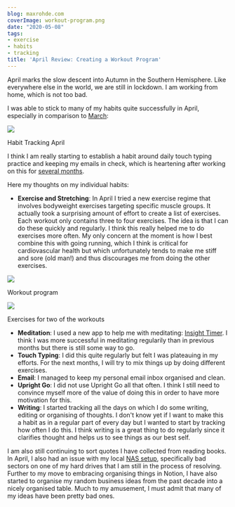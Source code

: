 ```yaml
---
blog: maxrohde.com
coverImage: workout-program.png
date: "2020-05-08"
tags:
- exercise
- habits
- tracking
title: 'April Review: Creating a Workout Program'
---
```


April marks the slow descent into Autumn in the Southern Hemisphere. Like everywhere else in the world, we are still in lockdown. I am working from home, which is not too bad.

I was able to stick to many of my habits quite successfully in April, especially in comparison to [March](https://maxrohde.com/2020/04/04/march-review-embracing-notion/):

![](https://spearoflight.files.wordpress.com/2020/05/habits-april.png?w=950)

Habit Tracking April

I think I am really starting to establish a habit around daily touch typing practice and keeping my emails in check, which is heartening after working on this for [several months](https://maxrohde.com/2019/08/03/simple-habit-tracking-system/).

Here my thoughts on my individual habits:

- **Exercise and Stretching**: In April I tried a new exercise regime that involves bodyweight exercises targeting specific muscle groups. It actually took a surprising amount of effort to create a list of exercises. Each workout only contains three to four exercises. The idea is that I can do these quickly and regularly. I think this really helped me to do exercises more often. My only concern at the moment is how I best combine this with going running, which I think is critical for cardiovascular health but which unfortunately tends to make me stiff and sore (old man!) and thus discourages me from doing the other exercises.

![](https://spearoflight.files.wordpress.com/2020/05/workout-program.png?w=919)

Workout program

![](https://spearoflight.files.wordpress.com/2020/05/workouts.png?w=1024)

Exercises for two of the workouts

- **Meditation**: I used a new app to help me with meditating: [Insight Timer](https://insighttimer.com/). I think I was more successful in meditating regularily than in previous months but there is still some way to go.
- **Touch Typing**: I did this quite regularly but felt I was plateauing in my efforts. For the next months, I will try to mix things up by doing different exercises.
- **Email**: I managed to keep my personal email inbox organised and clean.
- **Upright Go**: I did not use Upright Go all that often. I think I still need to convince myself more of the value of doing this in order to have more motivation for this.
- **Writing**: I started tracking all the days on which I do some writing, editing or organising of thoughts. I don't know yet if I want to make this a habit as in a regular part of every day but I wanted to start by tracking how often I do this. I think writing is a great thing to do regularly since it clarifies thought and helps us to see things as our best self.

I am also still continuing to sort quotes I have collected from reading books. In April, I also had an issue with my local [NAS setup](https://en.wikipedia.org/wiki/Network-attached_storage), specifically bad sectors on one of my hard drives that I am still in the process of resolving. Further to my move to embracing organising things in Notion, I have also started to organise my random business ideas from the past decade into a nicely organised table. Much to my amusement, I must admit that many of my ideas have been pretty bad ones.

